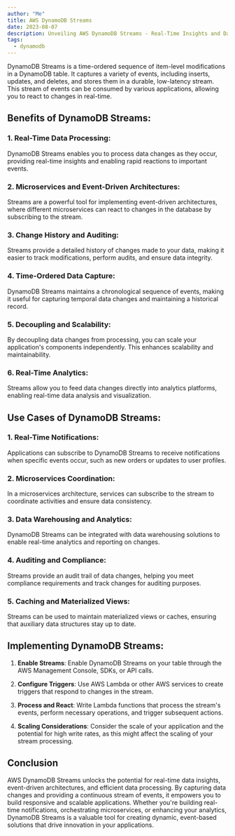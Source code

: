```yaml
---
author: "Me"
title: AWS DynamoDB Streams
date: 2023-08-07
description: Unveiling AWS DynamoDB Streams - Real-Time Insights and Data Processing
tags:
  - dynamodb
---
```

DynamoDB Streams is a time-ordered sequence of item-level modifications in a DynamoDB table. It captures a variety of events, including inserts, updates, and deletes, and stores them in a durable, low-latency stream. This stream of events can be consumed by various applications, allowing you to react to changes in real-time.

## Benefits of DynamoDB Streams:

### 1. **Real-Time Data Processing**:
DynamoDB Streams enables you to process data changes as they occur, providing real-time insights and enabling rapid reactions to important events.

### 2. **Microservices and Event-Driven Architectures**:
Streams are a powerful tool for implementing event-driven architectures, where different microservices can react to changes in the database by subscribing to the stream.

### 3. **Change History and Auditing**:
Streams provide a detailed history of changes made to your data, making it easier to track modifications, perform audits, and ensure data integrity.

### 4. **Time-Ordered Data Capture**:
DynamoDB Streams maintains a chronological sequence of events, making it useful for capturing temporal data changes and maintaining a historical record.

### 5. **Decoupling and Scalability**:
By decoupling data changes from processing, you can scale your application's components independently. This enhances scalability and maintainability.

### 6. **Real-Time Analytics**:
Streams allow you to feed data changes directly into analytics platforms, enabling real-time data analysis and visualization.

## Use Cases of DynamoDB Streams:

### 1. **Real-Time Notifications**:
Applications can subscribe to DynamoDB Streams to receive notifications when specific events occur, such as new orders or updates to user profiles.

### 2. **Microservices Coordination**:
In a microservices architecture, services can subscribe to the stream to coordinate activities and ensure data consistency.

### 3. **Data Warehousing and Analytics**:
DynamoDB Streams can be integrated with data warehousing solutions to enable real-time analytics and reporting on changes.

### 4. **Auditing and Compliance**:
Streams provide an audit trail of data changes, helping you meet compliance requirements and track changes for auditing purposes.

### 5. **Caching and Materialized Views**:
Streams can be used to maintain materialized views or caches, ensuring that auxiliary data structures stay up to date.

## Implementing DynamoDB Streams:

1. **Enable Streams**: Enable DynamoDB Streams on your table through the AWS Management Console, SDKs, or API calls.

2. **Configure Triggers**: Use AWS Lambda or other AWS services to create triggers that respond to changes in the stream.

3. **Process and React**: Write Lambda functions that process the stream's events, perform necessary operations, and trigger subsequent actions.

4. **Scaling Considerations**: Consider the scale of your application and the potential for high write rates, as this might affect the scaling of your stream processing.

## Conclusion

AWS DynamoDB Streams unlocks the potential for real-time data insights, event-driven architectures, and efficient data processing. By capturing data changes and providing a continuous stream of events, it empowers you to build responsive and scalable applications. Whether you're building real-time notifications, orchestrating microservices, or enhancing your analytics, DynamoDB Streams is a valuable tool for creating dynamic, event-based solutions that drive innovation in your applications.